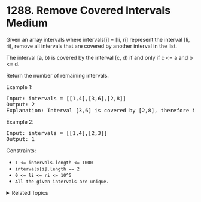 # 1288. Remove Covered Intervals<br> Medium

Given an array intervals where intervals[i] = [li, ri] represent the interval [li, ri), remove all intervals that are covered by another interval in the list.

The interval [a, b) is covered by the interval [c, d) if and only if c <= a and b <= d.

Return the number of remaining intervals.

Example 1:

<pre>
Input: intervals = [[1,4],[3,6],[2,8]]
Output: 2
Explanation: Interval [3,6] is covered by [2,8], therefore it is removed.
</pre>

Example 2:

<pre>
Input: intervals = [[1,4],[2,3]]
Output: 1
</pre>

Constraints:

- `1 <= intervals.length <= 1000`
- `intervals[i].length == 2`
- `0 <= li <= ri <= 10^5`
- `All the given intervals are unique.`

<details>

<summary> Related Topics </summary>

-   `Interval`
-   `Sorting`

</details>